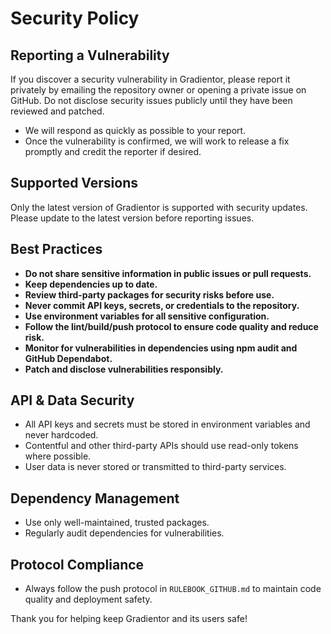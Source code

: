 
# Security Policy

## Reporting a Vulnerability

If you discover a security vulnerability in Gradientor, please report it privately by emailing the repository owner or opening a private issue on GitHub. Do not disclose security issues publicly until they have been reviewed and patched.

- We will respond as quickly as possible to your report.
- Once the vulnerability is confirmed, we will work to release a fix promptly and credit the reporter if desired.

## Supported Versions

Only the latest version of Gradientor is supported with security updates. Please update to the latest version before reporting issues.

## Best Practices

- **Do not share sensitive information in public issues or pull requests.**
- **Keep dependencies up to date.**
- **Review third-party packages for security risks before use.**
- **Never commit API keys, secrets, or credentials to the repository.**
- **Use environment variables for all sensitive configuration.**
- **Follow the lint/build/push protocol to ensure code quality and reduce risk.**
- **Monitor for vulnerabilities in dependencies using npm audit and GitHub Dependabot.**
- **Patch and disclose vulnerabilities responsibly.**

## API & Data Security

- All API keys and secrets must be stored in environment variables and never hardcoded.
- Contentful and other third-party APIs should use read-only tokens where possible.
- User data is never stored or transmitted to third-party services.

## Dependency Management

- Use only well-maintained, trusted packages.
- Regularly audit dependencies for vulnerabilities.

## Protocol Compliance

- Always follow the push protocol in `RULEBOOK_GITHUB.md` to maintain code quality and deployment safety.

Thank you for helping keep Gradientor and its users safe!
